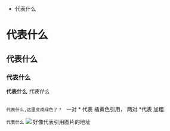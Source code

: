 - 代表什么
# 代表什么
## 代表什么
### 代表什么
**代表什么**
*代表什么*
```代表什么,是一种语言标识

```
`代表什么,这里变成绿色了？
`
 一对 * 代表 橘黄色引用， 两对 *代表 加粗



`代表什么`
![](https://bugstack.cn/assets/images/middleware/guide-idea-plugin-1-04.png)  好像代表引用图片的地址
